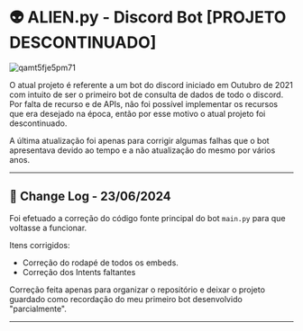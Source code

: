 
# 👽 ALIEN.py - Discord Bot [PROJETO DESCONTINUADO]


![qamt5fje5pm71](https://github.com/cristopherrissardi/Alien.py/assets/93612872/db5f9ca6-efde-4bec-aa82-94e286c999b7)

O atual projeto é referente a um bot do discord iniciado em Outubro de 2021 com intuito de ser o primeiro bot de consulta de dados de todo o discord. Por falta de recurso e de APIs, não foi possível implementar os recursos que era desejado na época, então por esse motivo o atual projeto foi descontinuado.

A última atualização foi apenas para corrigir algumas falhas que o bot apresentava devido ao tempo e a não atualização do mesmo por vários anos. 

---

## 📃 Change Log - 23/06/2024

Foi efetuado a correção do código fonte principal do bot `main.py` para que voltasse a funcionar.

Itens corrigidos:

- Correção do rodapé de todos os embeds.
- Correção dos Intents faltantes

Correção feita apenas para organizar o repositório e deixar o projeto guardado como recordação do meu primeiro bot desenvolvido "parcialmente".

---



